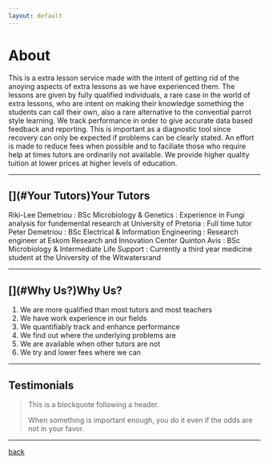```yaml
---
layout: default
---
```


# [](#About)About

This is a extra lesson service made with the intent of getting rid of the anoying aspects of extra lessons as we have experienced them.
The lessons are given by fully qualified individuals, a rare case in the world of extra lessons, who are intent on making their knowledge
something the students can call their own, also a rare alternative to the convential parrot style learning. We track performance in order 
to give accurate data based feedback and reporting. This is important as a diagnostic tool since recovery can only be expected if problems
can be clearly stated. An effort is made to reduce fees when possible and to faciliate those who require help at times tutors are 
ordinarily not available. We provide higher quality tuition at lower prices at higher levels of education.

* * *
## [](#Your Tutors)Your Tutors

Riki-Lee Demetriou
: BSc Microbiology & Genetics
: Experience in Fungi analysis for fundemental research at University of Pretoria
: Full time tutor
Peter Demetriou
: BSc Electrical & Information Engineering
: Research engineer at Eskom Research and Innovation Center
Quinton Avis
: BSc Microbiology & Intermediate Life Support
: Currently a third year medicine student at the University of the Witwatersrand

* * *
## [](#Why Us?)Why Us?

1.  We are more qualified than most tutors and most teachers
2.  We have work experience in our fields
3.	We quantifiably track and enhance performance
4.  We find out where the underlying problems are
5.  We are available when other tutors are not
6.  We try and lower fees where we can

* * *
## [](Testimonials)Testimonials

> This is a blockquote following a header.
>
> When something is important enough, you do it even if the odds are not in your favor.

* * *
[back](./)
